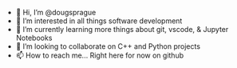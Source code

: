 - 👋 Hi, I’m @dougsprague
- 👀 I’m interested in all things software development
- 🌱 I’m currently learning more things about git, vscode, & Jupyter Notebooks
- 💞️ I’m looking to collaborate on C++ and Python projects 
- 📫 How to reach me... Right here for now on github

<!---
dougsprague/dougsprague is a ✨ special ✨ repository because its `README.md` (this file) appears on your GitHub profile.
You can click the Preview link to take a look at your changes.
--->
